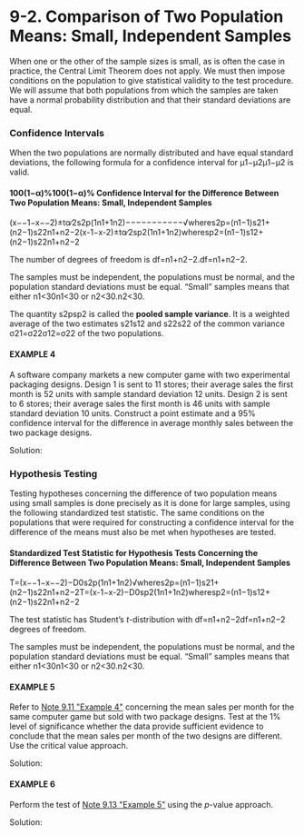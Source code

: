 # 9-2. Comparison of Two Population Means: Small, Independent Samples

When one or the other of the sample sizes is small, as is often the case in practice, the Central Limit Theorem does not apply. We must then impose conditions on the population to give statistical validity to the test procedure. We will assume that both populations from which the samples are taken have a normal probability distribution and that their standard deviations are equal.

### Confidence Intervals

When the two populations are normally distributed and have equal standard deviations, the following formula for a confidence interval for μ1−μ2μ1−μ2 is valid.

#### 100\(1−α\)%100\(1−α\)% Confidence Interval for the Difference Between Two Population Means: Small, Independent Samples

\(x−−1−x−−2\)±tα∕2s2p\(1n1+1n2\)−−−−−−−−−−−√wheres2p=\(n1−1\)s21+\(n2−1\)s22n1+n2−2\(x-1−x-2\)±tα∕2sp2\(1n1+1n2\)wheresp2=\(n1−1\)s12+\(n2−1\)s22n1+n2−2

The number of degrees of freedom is df=n1+n2−2.df=n1+n2−2.

The samples must be independent, the populations must be normal, and the population standard deviations must be equal. “Small” samples means that either n1&lt;30n1&lt;30 or n2&lt;30.n2&lt;30.

The quantity s2psp2 is called the **pooled sample variance**. It is a weighted average of the two estimates s21s12 and s22s22 of the common variance σ21=σ22σ12=σ22 of the two populations.

#### EXAMPLE 4

A software company markets a new computer game with two experimental packaging designs. Design 1 is sent to 11 stores; their average sales the first month is 52 units with sample standard deviation 12 units. Design 2 is sent to 6 stores; their average sales the first month is 46 units with sample standard deviation 10 units. Construct a point estimate and a 95% confidence interval for the difference in average monthly sales between the two package designs.

Solution:



### Hypothesis Testing

Testing hypotheses concerning the difference of two population means using small samples is done precisely as it is done for large samples, using the following standardized test statistic. The same conditions on the populations that were required for constructing a confidence interval for the difference of the means must also be met when hypotheses are tested.

#### Standardized Test Statistic for Hypothesis Tests Concerning the Difference Between Two Population Means: Small, Independent Samples

T=\(x−−1−x−−2\)−D0s2p\(1n1+1n2\)√wheres2p=\(n1−1\)s21+\(n2−1\)s22n1+n2−2T=\(x-1−x-2\)−D0sp2\(1n1+1n2\)wheresp2=\(n1−1\)s12+\(n2−1\)s22n1+n2−2

The test statistic has Student’s _t_-distribution with df=n1+n2−2df=n1+n2−2 degrees of freedom.

The samples must be independent, the populations must be normal, and the population standard deviations must be equal. “Small” samples means that either n1&lt;30n1&lt;30 or n2&lt;30.n2&lt;30.

#### EXAMPLE 5

Refer to [Note 9.11 "Example 4"](https://saylordotorg.github.io/text_introductory-statistics/s13-two-sample-problems.html#fwk-shafer-ch09_s02_s01_n02) concerning the mean sales per month for the same computer game but sold with two package designs. Test at the 1% level of significance whether the data provide sufficient evidence to conclude that the mean sales per month of the two designs are different. Use the critical value approach.

Solution:



#### EXAMPLE 6

Perform the test of [Note 9.13 "Example 5"](https://saylordotorg.github.io/text_introductory-statistics/s13-two-sample-problems.html#fwk-shafer-ch09_s02_s02_n02) using the _p_-value approach.

Solution:

